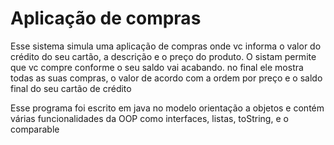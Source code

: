<h1>Aplicação de compras</h1>
<p>Esse sistema simula uma aplicação de compras onde vc informa o valor do crédito do seu cartão, a descrição e o preço do produto.
O sistam permite que vc compre conforme o seu saldo vai acabando. no final ele mostra todas as suas compras, o valor de acordo com a ordem por preço
e o saldo final do seu cartão de crédito</p>
<p>Esse programa foi escrito em java no modelo orientação a objetos e contém várias funcionalidades da OOP como interfaces, listas, toString, e o comparable</p>
